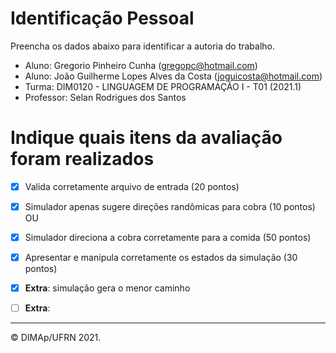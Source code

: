 ﻿# Identificação Pessoal

Preencha os dados abaixo para identificar a autoria do trabalho.

- Aluno: Gregorio Pinheiro Cunha (gregopc@hotmail.com)
- Aluno: João Guilherme Lopes Alves da Costa (joguicosta@hotmail.com)
- Turma: DIM0120 - LINGUAGEM DE PROGRAMAÇÃO I - T01 (2021.1)
- Professor: Selan Rodrigues dos Santos

# Indique quais itens da avaliação foram realizados

- [x] Valida corretamente arquivo de entrada (20 pontos)

- [x] Simulador apenas sugere direções randômicas para cobra (10 pontos)
OU
- [x] Simulador direciona a cobra corretamente para a comida (50 pontos)

- [x] Apresentar e manipula corretamente os estados da simulação (30 pontos)

- [x] **Extra**: simulação gera o menor caminho
- [ ] **Extra**: 

--------
&copy; DIMAp/UFRN 2021.
